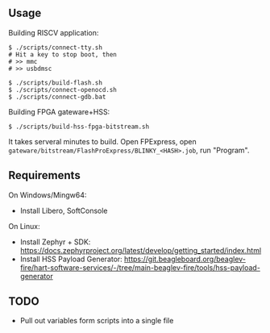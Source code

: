 ## Usage

Building RISCV application:
```
$ ./scripts/connect-tty.sh
# Hit a key to stop boot, then
# >> mmc
# >> usbdmsc

$ ./scripts/build-flash.sh
$ ./scripts/connect-openocd.sh
$ ./scripts/connect-gdb.bat
```

Building FPGA gateware+HSS:
```
$ ./scripts/build-hss-fpga-bitstream.sh
```
It takes serveral minutes to build.
Open FPExpress, open `gateware/bitstream/FlashProExpress/BLINKY_<HASH>.job`, run "Program".


## Requirements
On Windows/Mingw64:
- Install Libero, SoftConsole

On Linux:
- Install Zephyr + SDK: https://docs.zephyrproject.org/latest/develop/getting_started/index.html
- Install HSS Payload Generator: https://git.beagleboard.org/beaglev-fire/hart-software-services/-/tree/main-beaglev-fire/tools/hss-payload-generator

## TODO
- Pull out variables form scripts into a single file